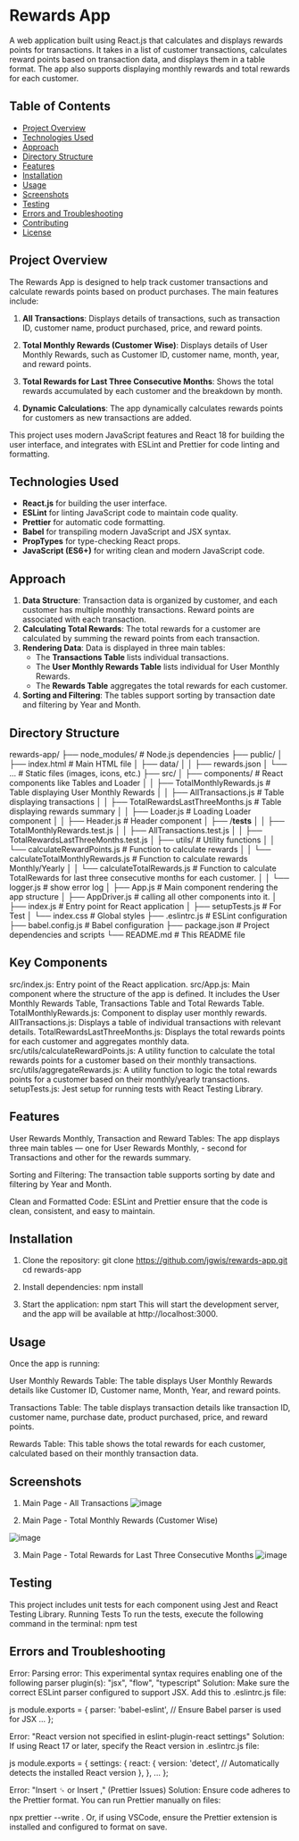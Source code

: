 # Rewards App

A web application built using React.js that calculates and displays rewards points for transactions. It takes in a list of customer transactions, calculates reward points based on transaction data, and displays them in a table format. The app also supports displaying monthly rewards and total rewards for each customer.

## Table of Contents

- [Project Overview](#project-overview)
- [Technologies Used](#technologies-used)
- [Approach](#approach)
- [Directory Structure](#directory-structure)
- [Features](#features)
- [Installation](#installation)
- [Usage](#usage)
- [Screenshots](#screenshots)
- [Testing](#Testing)
- [Errors and Troubleshooting](#errors-and-troubleshooting)
- [Contributing](#contributing)
- [License](#license)

## Project Overview

The Rewards App is designed to help track customer transactions and calculate rewards points based on product purchases. The main features include:

1. **All Transactions**: Displays details of transactions, such as transaction ID, customer name, product purchased, price, and reward points.
2. **Total Monthly Rewards (Customer Wise)**: Displays details of User Monthly Rewards, such as Customer ID, customer name, month, year, and reward points.

3. **Total Rewards for Last Three Consecutive Months**: Shows the total rewards accumulated by each customer and the breakdown by month.
4. **Dynamic Calculations**: The app dynamically calculates rewards points for customers as new transactions are added.

This project uses modern JavaScript features and React 18 for building the user interface, and integrates with ESLint and Prettier for code linting and formatting.

## Technologies Used

- **React.js** for building the user interface.
- **ESLint** for linting JavaScript code to maintain code quality.
- **Prettier** for automatic code formatting.
- **Babel** for transpiling modern JavaScript and JSX syntax.
- **PropTypes** for type-checking React props.
- **JavaScript (ES6+)** for writing clean and modern JavaScript code.

## Approach

1. **Data Structure**: Transaction data is organized by customer, and each customer has multiple monthly transactions. Reward points are associated with each transaction.
2. **Calculating Total Rewards**: The total rewards for a customer are calculated by summing the reward points from each transaction.
3. **Rendering Data**: Data is displayed in three main tables:
   - The **Transactions Table** lists individual transactions.
   - The **User Monthly Rewards Table** lists individual for User Monthly Rewards.
   - The **Rewards Table** aggregates the total rewards for each customer.
4. **Sorting and Filtering**: The tables support sorting by transaction date and filtering by Year and Month.

## Directory Structure

rewards-app/
├── node_modules/           # Node.js dependencies
├── public/
│   ├── index.html          # Main HTML file
│   ├── data/
│   │   ├── rewards.json
│   └── ...                 # Static files (images, icons, etc.)
├── src/
│   ├── components/         # React components like Tables and Loader
│   │   ├── TotalMonthlyRewards.js  # Table displaying User Monthly Rewards
│   │   ├── AllTransactions.js  # Table displaying transactions
│   │   ├── TotalRewardsLastThreeMonths.js # Table displaying rewards summary
│   │   ├── Loader.js       # Loading Loader component
│   │   ├── Header.js       # Header component
│   ├── /__tests__
│   │   ├── TotalMonthlyRewards.test.js
│   │   ├── AllTransactions.test.js
│   │   ├── TotalRewardsLastThreeMonths.test.js
│   ├── utils/              # Utility functions
│   │   └── calculateRewardPoints.js # Function to calculate rewards
│   │   └── calculateTotalMonthlyRewards.js # Function to calculate rewards Monthly/Yearly
│   │   └── calculateTotalRewards.js # Function to calculate TotalRewards for last three consecutive months for each customer.
│   │   └── logger.js       # show error log
│   ├── App.js              # Main component rendering the app structure
│   ├── AppDriver.js        # calling all other components into it.
│   ├── index.js            # Entry point for React application
│   ├── setupTests.js       # For Test
│   └── index.css           # Global styles
├── .eslintrc.js            # ESLint configuration
├── babel.config.js         # Babel configuration
├── package.json            # Project dependencies and scripts
└── README.md               # This README file

## Key Components
src/index.js: Entry point of the React application.
src/App.js: Main component where the structure of the app is defined. It includes the User Monthly Rewards Table, Transactions Table and Total Rewards Table.
TotalMonthlyRewards.js: Component to display user monthly rewards.
AllTransactions.js: Displays a table of individual transactions with relevant details.
TotalRewardsLastThreeMonths.js: Displays the total rewards points for each customer and aggregates monthly data.
src/utils/calculateRewardPoints.js: A utility function to calculate the total rewards points for a customer based on their monthly transactions.
src/utils/aggregateRewards.js: A utility function to logic the total rewards points for a customer based on their monthly/yearly transactions.
setupTests.js: Jest setup for running tests with React Testing Library.

## Features

User Rewards Monthly, Transaction and Reward Tables: The app displays three main tables — one for User Rewards Monthly, - second for Transactions  and other for the rewards summary.

Sorting and Filtering: The transaction table supports sorting by date and filtering by Year and Month.

Clean and Formatted Code: ESLint and Prettier ensure that the code is clean, consistent, and easy to maintain.

## Installation 

1. Clone the repository:
git clone https://github.com/jgwis/rewards-app.git
cd rewards-app

2. Install dependencies:
npm install

3. Start the application:
npm start
This will start the development server, and the app will be available at http://localhost:3000.

## Usage
Once the app is running:

User Monthly Rewards Table: The table displays User Monthly Rewards details like Customer ID, Customer name, Month, Year, and reward points.

Transactions Table: The table displays transaction details like transaction ID, customer name, purchase date, product purchased, price, and reward points.

Rewards Table: This table shows the total rewards for each customer, calculated based on their monthly transaction data.

## Screenshots

1. Main Page - All Transactions
![image](https://github.com/user-attachments/assets/0bce2f8c-83bc-46ad-b968-6ec6239cfe29)


2. Main Page - Total Monthly Rewards (Customer Wise)

![image](https://github.com/user-attachments/assets/42aafa9e-9a50-4434-b969-1821741e996f)

3. Main Page - Total Rewards for Last Three Consecutive Months
![image](https://github.com/user-attachments/assets/18d5ae34-44f1-4b55-9f0d-10ab4b98ce57)


## Testing
This project includes unit tests for each component using Jest and React Testing Library.
Running Tests
To run the tests, execute the following command in the terminal:
npm test

## Errors and Troubleshooting

Error: Parsing error: This experimental syntax requires enabling one of the following parser plugin(s): "jsx", "flow", "typescript"
Solution:
Make sure the correct ESLint parser configured to support JSX. Add this to .eslintrc.js file:

js
module.exports = {
  parser: 'babel-eslint', // Ensure Babel parser is used for JSX
  ...
};

Error: "React version not specified in eslint-plugin-react settings"
Solution:
If using React 17 or later, specify the React version in .eslintrc.js file:

js
module.exports = {
  settings: {
    react: {
      version: 'detect', // Automatically detects the installed React version
    },
  },
  ...
};

Error: "Insert ␍ or Insert ," (Prettier Issues)
Solution:
Ensure code adheres to the Prettier format. You can run Prettier manually on files:

npx prettier --write .
Or, if using VSCode, ensure the Prettier extension is installed and configured to format on save.
